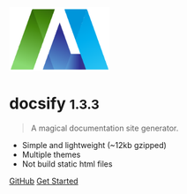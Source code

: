 ![logo](_media/icon.png)

# docsify <small>1.3.3</small>

> A magical documentation site generator.

- Simple and lightweight (~12kb gzipped)
- Multiple themes
- Not build static html files


[GitHub](https://waet.github.io/docs/)
[Get Started](#quick-start)
